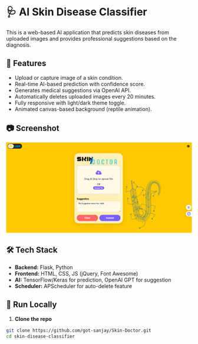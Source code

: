 # 🩺 AI Skin Disease Classifier

This is a web-based AI application that predicts skin diseases from uploaded images and provides professional suggestions based on the diagnosis.

## 🚀 Features

- Upload or capture image of a skin condition.
- Real-time AI-based prediction with confidence score.
- Generates medical suggestions via OpenAI API.
- Automatically deletes uploaded images every 20 minutes.
- Fully responsive with light/dark theme toggle.
- Animated canvas-based background (reptile animation).

## 📷 Screenshot

![App Screenshot](static/img/demo_screenshot.png) <!-- Replace with real image if available -->

## 🛠️ Tech Stack

- **Backend:** Flask, Python
- **Frontend:** HTML, CSS, JS (jQuery, Font Awesome)
- **AI:** TensorFlow/Keras for prediction, OpenAI GPT for suggestion
- **Scheduler:** APScheduler for auto-delete feature

## 🧪 Run Locally

1. **Clone the repo**  
```bash
git clone https://github.com/got-sanjay/Skin-Doctor.git
cd skin-disease-classifier
